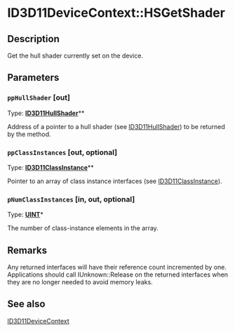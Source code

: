 # ID3D11DeviceContext::HSGetShader

## Description

Get the hull shader currently set on the device.

## Parameters

### `ppHullShader` [out]

Type: **[ID3D11HullShader](https://learn.microsoft.com/windows/desktop/api/d3d11/nn-d3d11-id3d11hullshader)****

Address of a pointer to a hull shader (see [ID3D11HullShader](https://learn.microsoft.com/windows/desktop/api/d3d11/nn-d3d11-id3d11hullshader)) to be returned by the method.

### `ppClassInstances` [out, optional]

Type: **[ID3D11ClassInstance](https://learn.microsoft.com/windows/desktop/api/d3d11/nn-d3d11-id3d11classinstance)****

Pointer to an array of class instance interfaces (see [ID3D11ClassInstance](https://learn.microsoft.com/windows/desktop/api/d3d11/nn-d3d11-id3d11classinstance)).

### `pNumClassInstances` [in, out, optional]

Type: **[UINT](https://learn.microsoft.com/windows/desktop/WinProg/windows-data-types)***

The number of class-instance elements in the array.

## Remarks

Any returned interfaces will have their reference count incremented by one. Applications should call IUnknown::Release on the returned interfaces when they are no longer needed to avoid memory leaks.

## See also

[ID3D11DeviceContext](https://learn.microsoft.com/windows/desktop/api/d3d11/nn-d3d11-id3d11devicecontext)